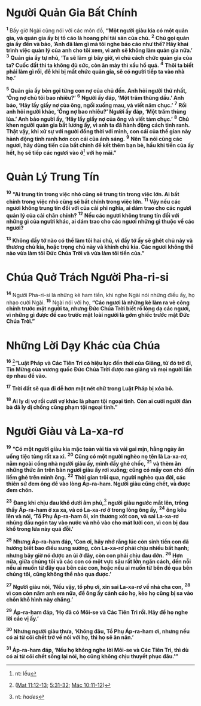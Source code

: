 # Người Quản Gia Bất Chính
<sup><b>1</b></sup> Bấy giờ Ngài cũng nói với các môn đồ, **“Một người giàu kia có một quản gia, và quản gia ấy bị tố cáo là hoang phí tài sản của chủ.** <sup><b>2</b></sup> **Chủ gọi quản gia ấy đến và bảo, ‘Anh đã làm gì mà tôi nghe báo cáo như thế? Hãy khai trình việc quản lý của anh cho tôi xem, vì anh sẽ không làm quản gia nữa.’** <sup><b>3</b></sup> **Quản gia ấy tự nhủ, ‘Ta sẽ làm gì bây giờ, vì chủ cách chức quản gia của ta? Cuốc đất thì ta không đủ sức, còn ăn mày thì xấu hổ quá.** <sup><b>4</b></sup> **Thôi ta biết phải làm gì rồi, để khi bị mất chức quản gia, sẽ có người tiếp ta vào nhà họ.’**

<sup><b>5</b></sup> **Quản gia ấy bèn gọi từng con nợ của chủ đến. Anh hỏi người thứ nhất, ‘Ông nợ chủ tôi bao nhiêu?’** <sup><b>6</b></sup> **Người ấy đáp, ‘Một trăm thùng dầu.’ Anh bảo, ‘Hãy lấy giấy nợ của ông, ngồi xuống mau, và viết năm chục.’** <sup><b>7</b></sup> **Rồi anh hỏi người khác, ‘Ông nợ bao nhiêu?’ Người ấy đáp, ‘Một trăm thùng lúa.’ Anh bảo người ấy, ‘Hãy lấy giấy nợ của ông và viết tám chục.’** <sup><b>8</b></sup> **Chủ khen người quản gia bất lương ấy, vì anh ta đã hành động cách tinh ranh. Thật vậy, khi xử sự với người đồng thời với mình, con cái của thế gian này hành động tinh ranh hơn con cái của ánh sáng.** <sup><b>9</b></sup> **Nên Ta nói cùng các ngươi, hãy dùng tiền của bất chính để kết thêm bạn bè, hầu khi tiền của ấy hết, họ sẽ tiếp các ngươi vào ở**[^1-6ac8a7fc-0354-44d5-ad55-c9b37c1dbb3d] **với họ mãi.”**

# Quản Lý Trung Tín
<sup><b>10</b></sup> **“Ai trung tín trong việc nhỏ cũng sẽ trung tín trong việc lớn. Ai bất chính trong việc nhỏ cũng sẽ bất chính trong việc lớn.** <sup><b>11</b></sup> **Vậy nếu các ngươi không trung tín đối với của cải phi nghĩa, ai dám trao cho các ngươi quản lý của cải chân chính?** <sup><b>12</b></sup> **Nếu các ngươi không trung tín đối với những gì của người khác, ai dám trao cho các ngươi những gì thuộc về các ngươi?**

<sup><b>13</b></sup> **Không đầy tớ nào có thể làm tôi hai chủ, vì đầy tớ ấy sẽ ghét chủ này và thương chủ kia, hoặc trọng chủ này và khinh chủ kia. Các ngươi không thể nào vừa làm tôi Ðức Chúa Trời và vừa làm tôi tiền của.”**

# Chúa Quở Trách Người Pha-ri-si
<sup><b>14</b></sup> Người Pha-ri-si là những kẻ ham tiền, khi nghe Ngài nói những điều ấy, họ nhạo cười Ngài. <sup><b>15</b></sup> Ngài nói với họ, **“Các ngươi là những kẻ làm ra vẻ công chính trước mặt người ta, nhưng Ðức Chúa Trời biết rõ lòng dạ các ngươi, vì những gì được đề cao trước mặt loài người là gớm ghiếc trước mặt Ðức Chúa Trời.”**

# Những Lời Dạy Khác của Chúa
<sup><b>16</b></sup> [^1@-6ac8a7fc-0354-44d5-ad55-c9b37c1dbb3d]**“Luật Pháp và Các Tiên Tri có hiệu lực đến thời của Giăng, từ đó trở đi, Tin Mừng của vương quốc Ðức Chúa Trời được rao giảng và mọi người lấn ép nhau để vào.**

<sup><b>17</b></sup> **Trời đất sẽ qua đi dễ hơn một nét chữ trong Luật Pháp bị xóa bỏ.**

<sup><b>18</b></sup> **Ai ly dị vợ rồi cưới vợ khác là phạm tội ngoại tình. Còn ai cưới người đàn bà đã ly dị chồng cũng phạm tội ngoại tình.”**

# Người Giàu và La-xa-rơ
<sup><b>19</b></sup> **“Có một người giàu kia mặc toàn vải tía và vải gai mịn, hằng ngày ăn uống tiệc tùng rất xa xỉ.** <sup><b>20</b></sup> **Cũng có một người nghèo nọ tên là La-xa-rơ, nằm ngoài cổng nhà người giàu ấy, mình đầy ghẻ chốc,** <sup><b>21</b></sup> **và thèm ăn những thức ăn trên bàn người giàu ấy rơi xuống; cũng có mấy con chó đến liếm ghẻ trên mình ông.** <sup><b>22</b></sup> **Thời gian trôi qua, người nghèo qua đời, các thiên sứ đem ông để vào lòng Áp-ra-ham. Người giàu cũng chết, và được đem chôn.**

<sup><b>23</b></sup> **Ðang khi chịu đau khổ dưới âm phủ,**[^2-6ac8a7fc-0354-44d5-ad55-c9b37c1dbb3d] **người giàu ngước mắt lên, trông thấy Áp-ra-ham ở xa xa, và có La-xa-rơ ở trong lòng ông ấy,** <sup><b>24</b></sup> **ông kêu lên và nói, ‘Tổ Phụ Áp-ra-ham ôi, xin thương xót con, và sai La-xa-rơ nhúng đầu ngón tay vào nước và nhỏ vào cho mát lưỡi con, vì con bị đau khổ trong lửa này quá đỗi.’**

<sup><b>25</b></sup> **Nhưng Áp-ra-ham đáp, ‘Con ơi, hãy nhớ rằng lúc còn sinh tiền con đã hưởng biết bao điều sung sướng, còn La-xa-rơ phải chịu nhiều bất hạnh; nhưng bây giờ nó được an ủi ở đây, còn con phải chịu đau đớn.** <sup><b>26</b></sup> **Hơn nữa, giữa chúng tôi và các con có một vực sâu rất lớn ngăn cách, đến nỗi nếu ai muốn từ đây qua bên các con, hoặc nếu ai muốn từ bên đó qua bên chúng tôi, cũng không thể nào qua được.’**

<sup><b>27</b></sup> **Người giàu nói, ‘Nếu vậy, tổ phụ ơi, xin sai La-xa-rơ về nhà cha con,** <sup><b>28</b></sup> **vì con còn năm anh em nữa, để ông ấy cảnh cáo họ, kẻo họ cũng bị sa vào chốn khổ hình này chăng.’**

<sup><b>29</b></sup> **Áp-ra-ham đáp, ‘Họ đã có Môi-se và Các Tiên Tri rồi. Hãy để họ nghe lời các vị ấy.’**

<sup><b>30</b></sup> **Nhưng người giàu thưa, ‘Không đâu, Tổ Phụ Áp-ra-ham ơi, nhưng nếu có ai từ cõi chết trở về nói với họ, thì họ sẽ ăn năn.’**

<sup><b>31</b></sup> **Áp-ra-ham đáp, ‘Nếu họ không nghe lời Môi-se và Các Tiên Tri, thì dù có ai từ cõi chết sống lại nói, họ cũng không chịu thuyết phục đâu.’”**

[^1-6ac8a7fc-0354-44d5-ad55-c9b37c1dbb3d]: nt: lều
[^2-6ac8a7fc-0354-44d5-ad55-c9b37c1dbb3d]: nt: *hades*
[^1@-6ac8a7fc-0354-44d5-ad55-c9b37c1dbb3d]: ([Mat 11:12-13](/passage/?search=Matt.11.12-Matt.11.13\&version=BD2011); [5:31-32](/passage/?search=Matt.5.31-Matt.5.32\&version=BD2011); [Mác 10:11-12](/passage/?search=Mark.10.11-Mark.10.12\&version=BD2011))